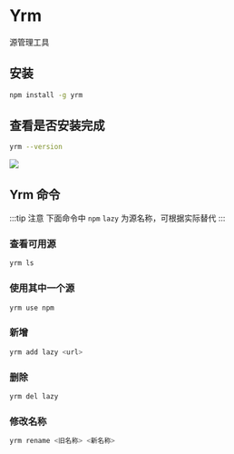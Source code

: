 # Yrm

源管理工具

## 安装

```bash
npm install -g yrm
```

## 查看是否安装完成

```bash
yrm --version
```

<Image src="https://cdn.ddlazy.cn/fastboot/2023/09/05/1693880880/yrm-version.png"></Image>

## Yrm 命令

:::tip 注意
下面命令中 `npm` `lazy` 为源名称，可根据实际替代
:::

### 查看可用源

```bash
yrm ls
```

### 使用其中一个源

```bash
yrm use npm
```

### 新增

```bash
yrm add lazy <url>
```

### 删除

```bash
yrm del lazy
```

### 修改名称

```bash
yrm rename <旧名称> <新名称>
```

